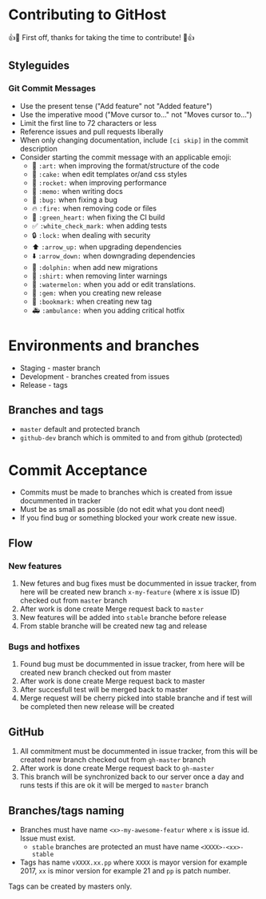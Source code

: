 # Contributing to GitHost

:+1::tada: First off, thanks for taking the time to contribute! :tada::+1:

## Styleguides

### Git Commit Messages

* Use the present tense ("Add feature" not "Added feature")
* Use the imperative mood ("Move cursor to..." not "Moves cursor to...")
* Limit the first line to 72 characters or less
* Reference issues and pull requests liberally
* When only changing documentation, include `[ci skip]` in the commit description
* Consider starting the commit message with an applicable emoji:
    * :art: `:art:` when improving the format/structure of the code
    * :cake: `:cake:` when edit templates or/and css styles
    * :rocket: `:rocket:` when improving performance
    * :memo: `:memo:` when writing docs
    * :bug: `:bug:` when fixing a bug
    * :fire: `:fire:` when removing code or files
    * :green_heart: `:green_heart:` when fixing the CI build
    * :white_check_mark: `:white_check_mark:` when adding tests
    * :lock: `:lock:` when dealing with security
    * :arrow_up: `:arrow_up:` when upgrading dependencies
    * :arrow_down: `:arrow_down:` when downgrading dependencies
    * :dolphin: `:dolphin:` when add new migrations
    * :shirt: `:shirt:` when removing linter warnings
    * :watermelon: `:watermelon:` when you add or edit translations.
    * :gem: `:gem:` when you creating new release
    * :bookmark: `:bookmark:` when creating new tag
    * :ambulance: `:ambulance:` when you adding critical hotfix

# Environments and branches

* Staging - master branch
* Development - branches created from issues
* Release - tags

## Branches and tags

* `master` default and protected branch
* `github-dev` branch which is ommited to and from github (protected)

# Commit Acceptance

* Commits must be made to branches which is created from issue docummented in tracker
* Must be as small as possible (do not edit what you dont need)
* If you find bug or something blocked your work create new issue.

## Flow

### New features 

1.  New fetures and bug fixes must be docummented in issue tracker, from here will be created new branch `x-my-feature` (where x is issue ID) checked out from `master` branch
2.  After work is done create Merge request back to `master`
3.  New features will be added into `stable` branche before release
4.  From stable branche will be created new tag and release

### Bugs and hotfixes

1. Found bug must be docummented in issue tracker, from here will be created new branch checked out from master
2. After work is done create Merge request back to master
3. After succesfull test will be merged back to master
4. Merge request will be cherry picked into stable branche and if test will be completed then new release will be created

## GitHub

1. All commitment must be docummented in issue tracker, from this will be created new branch checked out from `gh-master` branch
2. After work is done create Merge request back to `gh-master`
3. This branch will be synchronized back to our server once a day and runs tests if this are ok it will be merged to `master` branch

## Branches/tags naming

* Branches must have name `<x>-my-awesome-featur` where `x` is issue id. Issue must exist.
    * `stable` branches are protected an must have name `<XXXX>-<xx>-stable`
* Tags has name `vXXXX.xx.pp` where `XXXX` is mayor version for example 2017, `xx` is minor version for example 21 and `pp` is patch number.

Tags can be created by masters only.